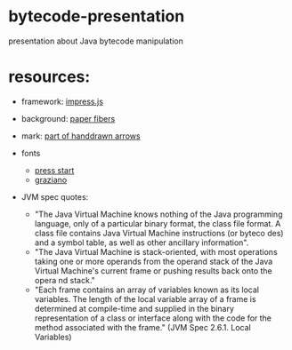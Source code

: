 bytecode-presentation
=====================

presentation about Java bytecode manipulation

resources:
==========

  * framework: [impress.js](https://github.com/bartaz/impress.js)
  * background: [paper fibers](http://subtlepatterns.com/paper-fibers/)
  * mark: [part of handdrawn arrows](http://thinkdesignblog.com/120-handdrawn-vector-arrows.htm)
  * fonts 
    * [press start](http://zone38.net/font/)
    * [graziano](http://openfontlibrary.org/en/font/graziano)

  * JVM spec quotes:
    * "The Java Virtual Machine knows nothing of the Java programming language, only of a particular binary format, the class file format. A class file contains Java Virtual Machine instructions (or byteco    des) and a symbol table, as well as other ancillary information".
    * "The Java Virtual Machine is stack-oriented, with most operations taking one or more operands from the operand stack of the Java Virtual Machine's current frame or pushing results back onto the opera    nd stack."
    * "Each frame contains an array of variables known as its local variables. The length of the local variable array of a frame is determined at compile-time and supplied in the binary representation of a     class or interface along with the code for the method associated with the frame." (JVM Spec 2.6.1. Local Variables)

